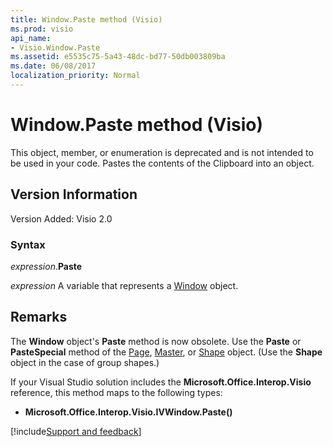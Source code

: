 ```yaml
---
title: Window.Paste method (Visio)
ms.prod: visio
api_name:
- Visio.Window.Paste
ms.assetid: e5535c75-5a43-48dc-bd77-50db003809ba
ms.date: 06/08/2017
localization_priority: Normal
---
```



# Window.Paste method (Visio)

This object, member, or enumeration is deprecated and is not intended to be used in your code. Pastes the contents of the Clipboard into an object.


## Version Information

Version Added: Visio 2.0 


### Syntax

_expression_.**Paste**

 _expression_ A variable that represents a [Window](./Visio.Window.md) object.


## Remarks

The  **Window** object's **Paste** method is now obsolete. Use the **Paste** or **PasteSpecial** method of the [Page](Visio.Page.md), [Master](Visio.Master.md), or [Shape](Visio.Shape.md) object. (Use the **Shape** object in the case of group shapes.)

If your Visual Studio solution includes the  **Microsoft.Office.Interop.Visio** reference, this method maps to the following types:


-  **Microsoft.Office.Interop.Visio.IVWindow.Paste()**

[!include[Support and feedback](~/includes/feedback-boilerplate.md)]